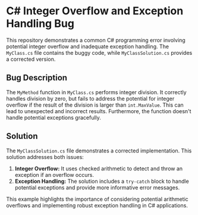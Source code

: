 # C# Integer Overflow and Exception Handling Bug

This repository demonstrates a common C# programming error involving potential integer overflow and inadequate exception handling. The `MyClass.cs` file contains the buggy code, while `MyClassSolution.cs` provides a corrected version.

## Bug Description

The `MyMethod` function in `MyClass.cs` performs integer division.  It correctly handles division by zero, but fails to address the potential for integer overflow if the result of the division is larger than `int.MaxValue`. This can lead to unexpected and incorrect results.  Furthermore, the function doesn't handle potential exceptions gracefully. 

## Solution

The `MyClassSolution.cs` file demonstrates a corrected implementation. This solution addresses both issues:

1. **Integer Overflow:** It uses checked arithmetic to detect and throw an exception if an overflow occurs.
2. **Exception Handling:** The solution includes a `try-catch` block to handle potential exceptions and provide more informative error messages.

This example highlights the importance of considering potential arithmetic overflows and implementing robust exception handling in C# applications.